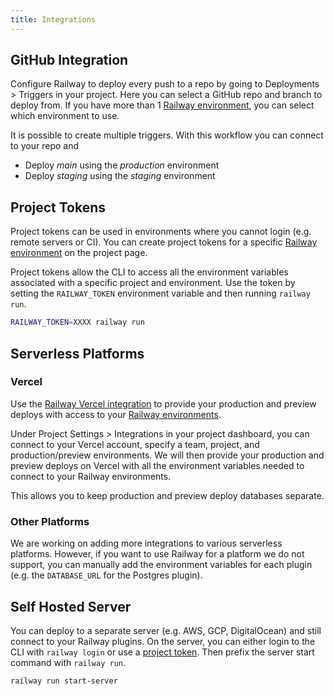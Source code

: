 ```yaml
---
title: Integrations
---
```


## GitHub Integration

Configure Railway to deploy every push to a repo by going to Deployments > Triggers in your project. Here you can select a GitHub repo and branch to deploy
from. If you have more than 1 [Railway environment](develop/environments), you can
select which environment to use.

<NextImage  src="/images/github-deploys.png" 
            alt="Screenshot of GitHub Integration"
            layout="responsive"
            width={1001} 
            height={740}
            quality={80} />

It is possible to create multiple triggers. With this workflow you can connect to your repo and
- Deploy _main_ using the _production_ environment
- Deploy _staging_ using the _staging_ environment

## Project Tokens

Project tokens can be used in environments where you cannot login (e.g. remote
servers or CI). You can create project tokens for a specific [Railway
environment](develop/environments) on the project page.

 <NextImage  src="/images/project-tokens.png" 
            alt="Screenshot of Project Tokens"
            layout="responsive"
            width={1076} 
            height={741}
            quality={80} />

Project tokens allow the CLI to access all the environment variables associated
with a specific project and environment. Use the token by setting the
`RAILWAY_TOKEN` environment variable and then running `railway run`.

```bash
RAILWAY_TOKEN=XXXX railway run
```

## Serverless Platforms

### Vercel

Use the [Railway Vercel
integration](https://railway.app/changelog/2020-10-23#vercel-integration)
to provide your production and preview deploys with access to your [Railway
environments](/environments).

Under Project Settings > Integrations in your project dashboard, you can connect
to your Vercel account, specify a team, project, and production/preview
environments. We will then provide your production and preview deploys on Vercel
with all the environment variables needed to connect to your Railway
environments.

This allows you to keep production and preview deploy databases separate.

### Other Platforms

We are working on adding more integrations to various serverless platforms.
However, if you want to use Railway for a platform we do not support, you can
manually add the environment variables for each plugin (e.g. the `DATABASE_URL`
for the Postgres plugin).

## Self Hosted Server

You can deploy to a separate server (e.g. AWS, GCP, DigitalOcean) and still
connect to your Railway plugins. On the server, you can either login to the CLI
with `railway login` or use a [project token](/deploy/project-tokens). Then prefix the
server start command with `railway run`.

```shell:always
railway run start-server
```
